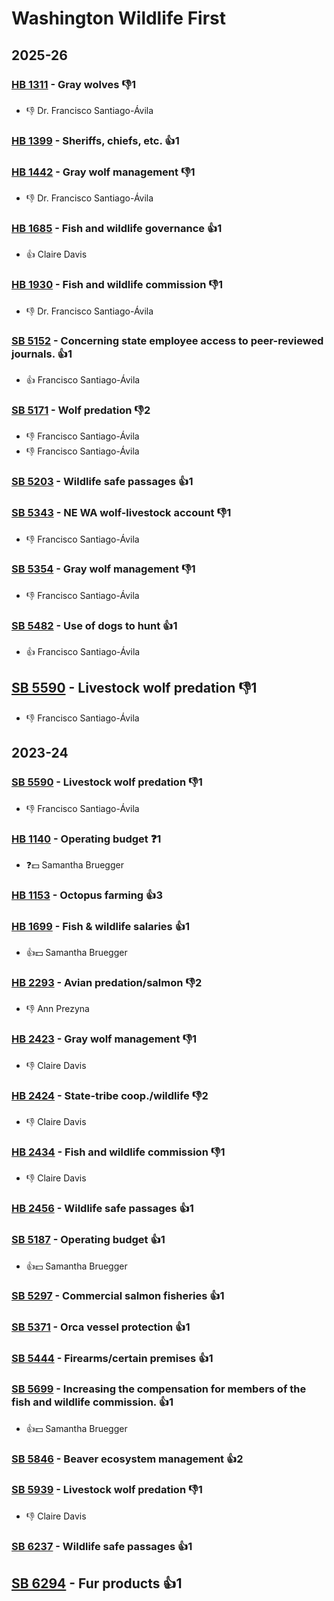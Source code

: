 # Washington Wildlife First
## 2025-26

### [HB 1311](/bill/2025-26/hb/1311/) - Gray wolves  👎1 
* 👎 Dr. Francisco Santiago-Ávila

### [HB 1399](/bill/2025-26/hb/1399/) - Sheriffs, chiefs, etc. 👍1  

### [HB 1442](/bill/2025-26/hb/1442/) - Gray wolf management  👎1 
* 👎 Dr. Francisco Santiago-Ávila

### [HB 1685](/bill/2025-26/hb/1685/) - Fish and wildlife governance 👍1  
* 👍 Claire Davis

### [HB 1930](/bill/2025-26/hb/1930/) - Fish and wildlife commission  👎1 
* 👎 Dr. Francisco Santiago-Ávila

### [SB 5152](/bill/2025-26/sb/5152/) - Concerning state employee access to peer-reviewed journals. 👍1  
* 👍 Francisco Santiago-Ávila

### [SB 5171](/bill/2025-26/sb/5171/) - Wolf predation  👎2 
* 👎 Francisco Santiago-Ávila
* 👎 Francisco Santiago-Ávila

### [SB 5203](/bill/2025-26/sb/5203/) - Wildlife safe passages 👍1  

### [SB 5343](/bill/2025-26/sb/5343/) - NE WA wolf-livestock account  👎1 
* 👎 Francisco Santiago-Ávila

### [SB 5354](/bill/2025-26/sb/5354/) - Gray wolf management  👎1 
* 👎 Francisco Santiago-Ávila

### [SB 5482](/bill/2025-26/sb/5482/) - Use of dogs to hunt 👍1  
* 👍 Francisco Santiago-Ávila

## [SB 5590](/bill/2025-26/sb/5590/) - Livestock wolf predation  👎1 
* 👎 Francisco Santiago-Ávila

## 2023-24

### [SB 5590](/bill/2023-24/sb/5590/) - Livestock wolf predation  👎1 
* 👎 Francisco Santiago-Ávila

### [HB 1140](/bill/2023-24/hb/1140/) - Operating budget   ❓1
* ❓💵 Samantha Bruegger

### [HB 1153](/bill/2023-24/hb/1153/) - Octopus farming 👍3  

### [HB 1699](/bill/2023-24/hb/1699/) - Fish & wildlife salaries 👍1  
* 👍💵 Samantha Bruegger

### [HB 2293](/bill/2023-24/hb/2293/) - Avian predation/salmon  👎2 
* 👎 Ann Prezyna

### [HB 2423](/bill/2023-24/hb/2423/) - Gray wolf management  👎1 
* 👎 Claire Davis

### [HB 2424](/bill/2023-24/hb/2424/) - State-tribe coop./wildlife  👎2 
* 👎 Claire Davis

### [HB 2434](/bill/2023-24/hb/2434/) - Fish and wildlife commission  👎1 
* 👎 Claire Davis

### [HB 2456](/bill/2023-24/hb/2456/) - Wildlife safe passages 👍1  

### [SB 5187](/bill/2023-24/sb/5187/) - Operating budget 👍1  
* 👍💵 Samantha Bruegger

### [SB 5297](/bill/2023-24/sb/5297/) - Commercial salmon fisheries 👍1  

### [SB 5371](/bill/2023-24/sb/5371/) - Orca vessel protection 👍1  

### [SB 5444](/bill/2023-24/sb/5444/) - Firearms/certain premises 👍1  

### [SB 5699](/bill/2023-24/sb/5699/) - Increasing the compensation for members of the fish and wildlife commission. 👍1  
* 👍💵 Samantha Bruegger

### [SB 5846](/bill/2023-24/sb/5846/) - Beaver ecosystem management 👍2  

### [SB 5939](/bill/2023-24/sb/5939/) - Livestock wolf predation  👎1 
* 👎 Claire Davis

### [SB 6237](/bill/2023-24/sb/6237/) - Wildlife safe passages 👍1  

## [SB 6294](/bill/2023-24/sb/6294/) - Fur products 👍1  
